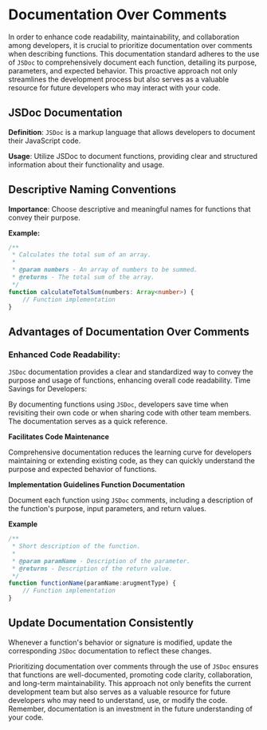 # Documentation Over Comments

In order to enhance code readability, maintainability, and collaboration among developers, it is crucial to prioritize documentation over comments when describing functions. This documentation standard adheres to the use of `JSDoc` to comprehensively document each function, detailing its purpose, parameters, and expected behavior. This proactive approach not only streamlines the development process but also serves as a valuable resource for future developers who may interact with your code.

## JSDoc Documentation

**Definition**: `JSDoc` is a markup language that allows developers to document their JavaScript code.

**Usage**: Utilize JSDoc to document functions, providing clear and structured information about their functionality and usage.

## Descriptive Naming Conventions

**Importance**: Choose descriptive and meaningful names for functions that convey their purpose.

**Example:**

```ts
/**
 * Calculates the total sum of an array.
 *
 * @param numbers - An array of numbers to be summed.
 * @returns - The total sum of the array.
 */
function calculateTotalSum(numbers: Array<number>) {
    // Function implementation
}
```

## Advantages of Documentation Over Comments
### Enhanced Code Readability:

`JSDoc` documentation provides a clear and standardized way to convey the purpose and usage of functions, enhancing overall code readability.
Time Savings for Developers:

By documenting functions using `JSDoc`, developers save time when revisiting their own code or when sharing code with other team members. The documentation serves as a quick reference.

**Facilitates Code Maintenance**

Comprehensive documentation reduces the learning curve for developers maintaining or extending existing code, as they can quickly understand the purpose and expected behavior of functions.

**Implementation Guidelines
Function Documentation**

Document each function using `JSDoc` comments, including a description of the function's purpose, input parameters, and return values.

**Example**


```ts
/**
 * Short description of the function.
 *
 * @param paramName - Description of the parameter.
 * @returns - Description of the return value.
 */
function functionName(paramName:arugmentType) {
    // Function implementation
}
```

## Update Documentation Consistently

Whenever a function's behavior or signature is modified, update the corresponding `JSDoc` documentation to reflect these changes.

Prioritizing documentation over comments through the use of `JSDoc` ensures that functions are well-documented, promoting code clarity, collaboration, and long-term maintainability. This approach not only benefits the current development team but also serves as a valuable resource for future developers who may need to understand, use, or modify the code. Remember, documentation is an investment in the future understanding of your code.

